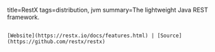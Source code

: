title=RestX
tags=distribution, jvm
summary=The lightweight Java REST framework.
~~~~~~

[Website](https://restx.io/docs/features.html) | [Source](https://github.com/restx/restx)

